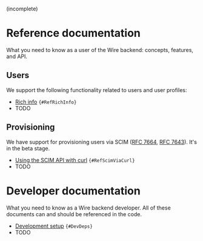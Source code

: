 (incomplete)

# Reference documentation

What you need to know as a user of the Wire backend: concepts, features, and API.

## Users

We support the following functionality related to users and user profiles:

* [Rich info](reference/user/rich-info.md) `{#RefRichInfo}`
* TODO

## Provisioning

We have support for provisioning users via SCIM ([RFC 7664][], [RFC 7643][]). It's in the beta stage.

[RFC 7664]: https://tools.ietf.org/html/rfc7664
[RFC 7643]: https://tools.ietf.org/html/rfc7643

* [Using the SCIM API with curl](reference/provisioning/scim-via-curl.md) `{#RefScimViaCurl}`
* TODO

# Developer documentation

What you need to know as a Wire backend developer. All of these documents can and should be referenced in the code.

* [Development setup](developer/dependencies.md) `{#DevDeps}`
* TODO
